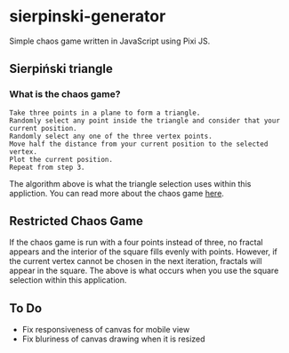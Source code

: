 # sierpinski-generator

Simple chaos game written in JavaScript using Pixi JS.

## Sierpiński triangle
### What is the chaos game?

    Take three points in a plane to form a triangle.
    Randomly select any point inside the triangle and consider that your current position.
    Randomly select any one of the three vertex points.
    Move half the distance from your current position to the selected vertex.
    Plot the current position.
    Repeat from step 3.

The algorithm above is what the triangle selection uses within this appliction. You can read more about the chaos game [here](https://en.wikipedia.org/wiki/Sierpi%C5%84ski_triangle#Chaos_game).

## Restricted Chaos Game
If the chaos game is run with a four points instead of three, no fractal appears and the interior of the square fills evenly with points. However, if the current vertex cannot be chosen in the next iteration, fractals will appear in the square. 
The above is what occurs when you use the square selection within this application.

## To Do

 * Fix responsiveness of canvas for mobile view
 * Fix bluriness of canvas drawing when it is resized

 
